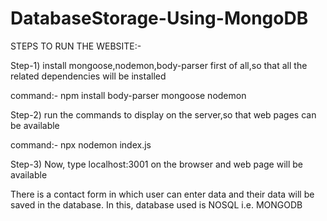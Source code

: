 # DatabaseStorage-Using-MongoDB

STEPS TO RUN THE WEBSITE:-

Step-1) install mongoose,nodemon,body-parser first of all,so that all the related dependencies will be installed 

command:- npm install body-parser mongoose nodemon

Step-2) run the commands to display on the server,so that web pages can be available

command:- npx nodemon index.js

Step-3) Now, type localhost:3001 on the browser and web page will be available


There is a contact form in which user can enter data and their data will be saved in the database. In this, database used is NOSQL i.e. MONGODB
